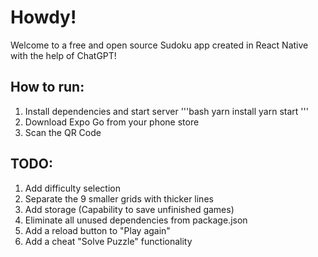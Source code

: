 # Howdy! 
Welcome to a free and open source Sudoku app created in React Native with the help of ChatGPT!

## How to run:
1. Install dependencies and start server
'''bash
yarn install
yarn start
'''
2. Download Expo Go from your phone store
3. Scan the QR Code

## TODO:
1. Add difficulty selection
2. Separate the 9 smaller grids with thicker lines
3. Add storage (Capability to save unfinished games)
4. Eliminate all unused dependencies from package.json
5. Add a reload button to "Play again"
6. Add a cheat "Solve Puzzle" functionality
